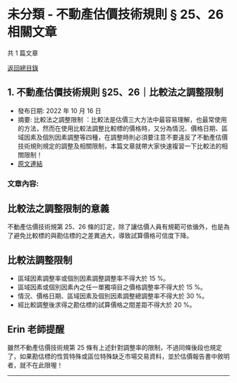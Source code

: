 # 未分類 - 不動產估價技術規則 § 25、26 相關文章

共 1 篇文章

[返回總目錄](00_總目錄.md)

## 1. 不動產估價技術規則 §25、26｜比較法之調整限制

- 發布日期: 2022 年 10 月 16 日
- 摘要: 比較法之調整限制 ：比較法是估價三大方法中最容易理解，也最常使用的方法，然而在使用比較法調整比較標的價格時，又分為情況、價格日期、區域因素及個別因素調整等四種，在調整時則必須要注意不要違反了不動產估價技術規則規定的調整及相關限制，本篇文章就帶大家快速複習一下比較法的相關限制！
- [原文連結](https://www.jasper-realestate.com/%e6%af%94%e8%bc%83%e6%b3%95%e4%b9%8b%e8%aa%bf%e6%95%b4%e9%99%90%e5%88%b6/)

### 文章內容:

## 比較法之調整限制的意義

不動產估價技術規第 25、26 條的訂定，除了讓估價人員有規範可依循外，也是為了避免比較標的與勘估標的之差異過大，導致試算價格可信度下降。

## 比較法調整限制

- 區域因素調整率或個別因素調整調整率不得大於 15 %。
- 區域因素或個別因素內之任一單獨項目之價格調整率不得大於 15 %。
- 情況、價格日期、區域因素及個別因素調整總調整率不得大於 30 %。
- 經比較調整後求得之勘估標的試算價格之間差距不得大於 20 %。

## Erin 老師提醒

雖然不動產估價技術規第 25 條有上述針對調整率的限制，不過同條後段也規定了，如果勘估標的性質特殊或區位特殊缺乏市場交易資料，並於估價報告書中敘明者，就不在此限喔！

---

